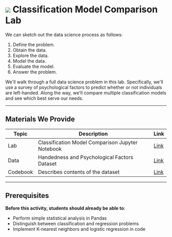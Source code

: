 <!---
Questions? Comments?:
1. Log an issue to this repo to alert us of a problem.
2. Suggest an edit yourself by forking this repo, making edits, and submitting a pull request with your changes back to our master branch.
3. Reach out to the data team on Slack and share your thoughts!
--->

# ![](https://ga-dash.s3.amazonaws.com/production/assets/logo-9f88ae6c9c3871690e33280fcf557f33.png) Classification Model Comparison Lab

<!--- Unit and sequence information. This template is an instructor-facing description for a given activity or lab. --->


We can sketch out the data science process as follows:
1. Define the problem.
2. Obtain the data.
3. Explore the data.
4. Model the data.
5. Evaluate the model.
6. Answer the problem.

We'll walk through a full data science problem in this lab. Specifically, we'll use a survey of psychological factors to predict whether or not individuals are left-handed. Along the way, we'll compare multiple classification models and see which best serve our needs.


---

## Materials We Provide
<!--- This section is a table of contents for the activity. The table structure breaks down repo resources into types, distinguishing between  notebooks and supporting materials. Note that the table below demonstrates the total possible range of materials; most lessons won't require all of the categories below. Also note that every item in the repo should get its own line and link, like the example shown for data. --->

| Topic | Description | Link |
| --- | --- | --- |
| Lab |  Classification Model Comparison Jupyter Notebook | [Link](./starter-code.ipynb)|
| Data | Handedness and Psychological Factors Dataset | [Link](./xyz)|
| Codebook | Describes contents of the dataset | [Link](./codebook.txt)|

---

## Prerequisites
<!--- This section explains the relevant prerequisites; in other words, what do students need to know to be able to benefit and perform the tasks required in this activity/lab? List all relevant skills or prior learning objectives --->

**Before this activity, students should already be able to**:
- Perform simple statistical analysis in Pandas
- Distinguish between classification and regression problems
- Implement K-nearest neighbors and logistic regression in code
